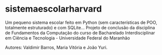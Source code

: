 # sistemaescolarharvard
Um pequeno sistema escolar feito em Python (sem características de POO, totalmente estruturado) e com SQLite... Projeto de conclusão da disciplina de Fundamentos da Computação do curso de Bacharelado Interdisciplinar em Ciência e Tecnologia - Universidade Federal do Maranhão

Autores: Valdimir Barros, Maria Vitória e João Yuri.
